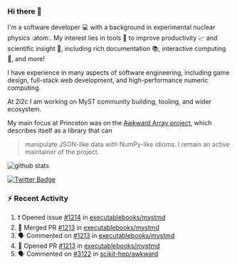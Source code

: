 ### Hi there 👋 

I'm a software developer 💻 with a background in experimental nuclear physics :atom:. My interest lies in tools :wrench: to improve productivity :chart_with_upwards_trend: and scientific insight :telescope:, including rich documentation 📚, interactive computing 🧮, and more! 

I have experience in many aspects of software engineering, including game design, full-stack web development, and high-performance numeric computing. 

At 2i2c I am working on MyST community building, tooling, and wider ecosystem. 

My main focus at Princeton was on the [Awkward Array project](awkward-array.org/), which describes itself as a library that can 
> manipulate JSON-like data with NumPy-like idioms. I remain an active maintainer of the project. 

![github stats](https://github-readme-stats.vercel.app/api?username=agoose77&show_icons=true&hide_rank=true&hide_title=true&bg_color=30,e76445,904e95&text_color=efe3ec&icon_color=efe3ec)
<!--
**agoose77/agoose77** is a ✨ _special_ ✨ repository because its `README.md` (this file) appears on your GitHub profile.

Here are some ideas to get you started:

- 🔭 I’m currently working on ...
- 🌱 I’m currently learning ...
- 👯 I’m looking to collaborate on ...
- 🤔 I’m looking for help with ...
- 💬 Ask me about ...
- 📫 How to reach me: ...
- 😄 Pronouns: ...
- ⚡ Fun fact: ...
-->

[![Twitter Badge](https://img.shields.io/twitter/follow/agoose77?style=flat-square&logo=Twitter&logoColor=white&color=cornflowerblue)](https://twitter.com/agoose77)

### :zap: Recent Activity

<!--START_SECTION:activity-->
1. ❗ Opened issue [#1214](https://github.com/executablebooks/mystmd/issues/1214) in [executablebooks/mystmd](https://github.com/executablebooks/mystmd)
2. 🎉 Merged PR [#1213](https://github.com/executablebooks/mystmd/pull/1213) in [executablebooks/mystmd](https://github.com/executablebooks/mystmd)
3. 🗣 Commented on [#1213](https://github.com/executablebooks/mystmd/pull/1213#issuecomment-2117564624) in [executablebooks/mystmd](https://github.com/executablebooks/mystmd)
4. 💪 Opened PR [#1213](https://github.com/executablebooks/mystmd/pull/1213) in [executablebooks/mystmd](https://github.com/executablebooks/mystmd)
5. 🗣 Commented on [#3122](https://github.com/scikit-hep/awkward/issues/3122#issuecomment-2115474485) in [scikit-hep/awkward](https://github.com/scikit-hep/awkward)
<!--END_SECTION:activity-->
